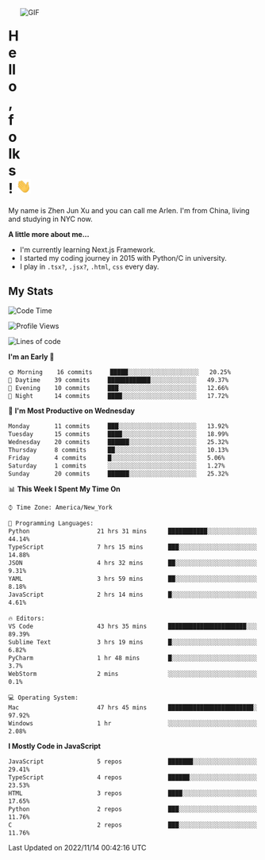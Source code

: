 <img align="right" alt="GIF" src="https://media.giphy.com/media/xUA7bdpLxQhsSQdyog/giphy.gif" width="480" height="320" />

# Hello, folks! <img src="https://raw.githubusercontent.com/arlenxuzj/arlenxuzj/master/assets/wave.gif" width="30px">

My name is Zhen Jun Xu and you can call me Arlen. I'm from China, living and studying in NYC now.

**A little more about me...**

 - I'm currently learning Next.js Framework.
 - I started my coding journey in 2015 with Python/C in university.
 - I play in `.tsx?`, `.jsx?`, `.html`, `css` every day.

## My Stats

<!--START_SECTION:waka-->
![Code Time](http://img.shields.io/badge/Code%20Time-2%2C480%20hrs%2039%20mins-blue)

![Profile Views](http://img.shields.io/badge/Profile%20Views-189-blue)

![Lines of code](https://img.shields.io/badge/From%20Hello%20World%20I%27ve%20Written-234%20Thousand%20lines%20of%20code-blue)

**I'm an Early 🐤** 

```text
🌞 Morning    16 commits     █████░░░░░░░░░░░░░░░░░░░░   20.25% 
🌆 Daytime    39 commits     ████████████░░░░░░░░░░░░░   49.37% 
🌃 Evening    10 commits     ███░░░░░░░░░░░░░░░░░░░░░░   12.66% 
🌙 Night      14 commits     ████░░░░░░░░░░░░░░░░░░░░░   17.72%

```
📅 **I'm Most Productive on Wednesday** 

```text
Monday       11 commits     ███░░░░░░░░░░░░░░░░░░░░░░   13.92% 
Tuesday      15 commits     ████░░░░░░░░░░░░░░░░░░░░░   18.99% 
Wednesday    20 commits     ██████░░░░░░░░░░░░░░░░░░░   25.32% 
Thursday     8 commits      ██░░░░░░░░░░░░░░░░░░░░░░░   10.13% 
Friday       4 commits      █░░░░░░░░░░░░░░░░░░░░░░░░   5.06% 
Saturday     1 commits      ░░░░░░░░░░░░░░░░░░░░░░░░░   1.27% 
Sunday       20 commits     ██████░░░░░░░░░░░░░░░░░░░   25.32%

```


📊 **This Week I Spent My Time On** 

```text
⌚︎ Time Zone: America/New_York

💬 Programming Languages: 
Python                   21 hrs 31 mins      ███████████░░░░░░░░░░░░░░   44.14% 
TypeScript               7 hrs 15 mins       ███░░░░░░░░░░░░░░░░░░░░░░   14.88% 
JSON                     4 hrs 32 mins       ██░░░░░░░░░░░░░░░░░░░░░░░   9.31% 
YAML                     3 hrs 59 mins       ██░░░░░░░░░░░░░░░░░░░░░░░   8.18% 
JavaScript               2 hrs 14 mins       █░░░░░░░░░░░░░░░░░░░░░░░░   4.61%

🔥 Editors: 
VS Code                  43 hrs 35 mins      ██████████████████████░░░   89.39% 
Sublime Text             3 hrs 19 mins       █░░░░░░░░░░░░░░░░░░░░░░░░   6.82% 
PyCharm                  1 hr 48 mins        █░░░░░░░░░░░░░░░░░░░░░░░░   3.7% 
WebStorm                 2 mins              ░░░░░░░░░░░░░░░░░░░░░░░░░   0.1%

💻 Operating System: 
Mac                      47 hrs 45 mins      ████████████████████████░   97.92% 
Windows                  1 hr                ░░░░░░░░░░░░░░░░░░░░░░░░░   2.08%

```

**I Mostly Code in JavaScript** 

```text
JavaScript               5 repos             ███████░░░░░░░░░░░░░░░░░░   29.41% 
TypeScript               4 repos             ██████░░░░░░░░░░░░░░░░░░░   23.53% 
HTML                     3 repos             ████░░░░░░░░░░░░░░░░░░░░░   17.65% 
Python                   2 repos             ███░░░░░░░░░░░░░░░░░░░░░░   11.76% 
C                        2 repos             ███░░░░░░░░░░░░░░░░░░░░░░   11.76%

```



 Last Updated on 2022/11/14 00:42:16 UTC
<!--END_SECTION:waka-->
